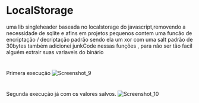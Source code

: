 # LocalStorage
uma lib singleheader baseada no localstorage do javascript,removendo a necessidade de sqlite e afins em projetos pequenos
contem uma funcão de encriptação / decriptação padrão sendo ela um xor com uma salt padrão de 30bytes
também adicionei junkCode nessas funções , para não ser tão facil alguém extrair suas variaveis do binário
#
Primera execução
![Screenshot_9](https://github.com/user-attachments/assets/cfe7396b-b394-4099-8225-694cf590bf1d)
#
Segunda execução já com os valores salvos.
![Screenshot_10](https://github.com/user-attachments/assets/675c4076-0615-4e01-9428-d50472c70a88)

